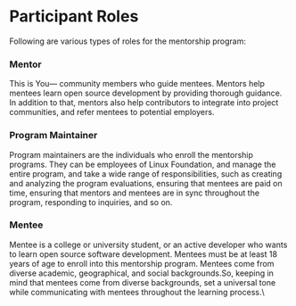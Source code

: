 # Participant Roles

Following are various types of roles for the mentorship program:

### **Mentor**

This is You— community members who guide mentees. Mentors help mentees learn open source development by providing thorough guidance. In addition to that, mentors also help contributors to integrate into project communities, and refer mentees to potential employers.

### **Program Maintainer**

Program maintainers are the individuals who enroll the mentorship programs. They can be employees of Linux Foundation, and manage the entire program, and take a wide range of responsibilities, such as creating and analyzing the program evaluations, ensuring that mentees are paid on time, ensuring that mentors and mentees are in sync throughout the program, responding to inquiries, and so on.

### **Mentee**

Mentee is a college or university student, or an active developer who wants to learn open source software development. Mentees must be at least 18 years of age to enroll into this mentorship program. Mentees come from diverse academic, geographical, and social backgrounds.So, keeping in mind that mentees come from diverse backgrounds, set a universal tone while communicating with mentees throughout the learning process.\
